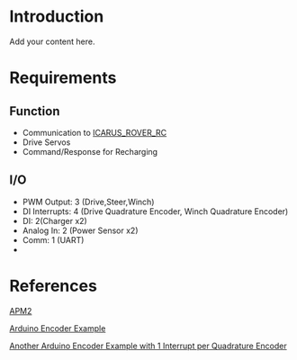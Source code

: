 # Introduction #

Add your content here.


# Requirements #
## Function ##
  * Communication to [ICARUS\_ROVER\_RC](ICARUS_ROVER_RC.md)
  * Drive Servos
  * Command/Response for Recharging

## I/O ##
  * PWM Output: 3 (Drive,Steer,Winch)
  * DI Interrupts: 4 (Drive Quadrature Encoder, Winch Quadrature Encoder)
  * DI: 2(Charger x2)
  * Analog In: 2 (Power Sensor x2)
  * Comm: 1 (UART)
  * 

# References #
[APM2](http://rover.ardupilot.com/wiki/common-apm-2-board-2/)

[Arduino Encoder Example](https://www.pjrc.com/teensy/td_libs_Encoder.html)

[Another Arduino Encoder Example with 1 Interrupt per Quadrature Encoder](http://www.robotoid.com/appnotes/circuits-quad-encoding.html)